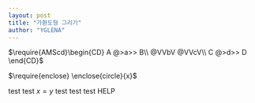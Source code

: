 ```yaml
---
layout: post
title: "가환도형 그리기"
author: "YGLENA"
---
```

$\require{AMScd}\begin{CD}
A @>a>> B\\
@VVbV @VVcV\\
C @>d>> D
\end{CD}$

$\require{enclose} \enclose{circle}{x}$

test test $x=y$ test test test HELP
